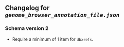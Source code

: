 ## Changelog for *`genome_browser_annotation_file.json`*

### Schema version 2

* Require a minimum of 1 item for `dbxrefs`.
